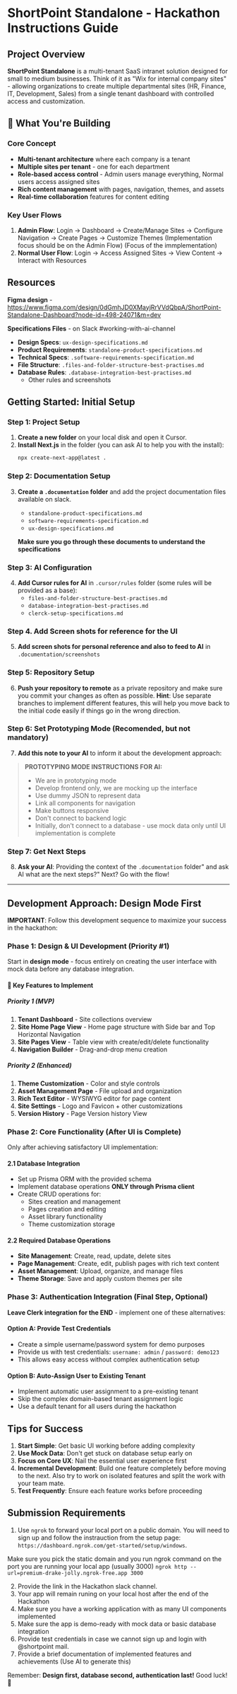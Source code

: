 # ShortPoint Standalone - Hackathon Instructions Guide

## Project Overview

**ShortPoint Standalone** is a multi-tenant SaaS intranet solution designed for small to medium businesses. Think of it as "Wix for internal company sites" - allowing organizations to create multiple departmental sites (HR, Finance, IT, Development, Sales) from a single tenant dashboard with controlled access and customization.

## 🎯 What You're Building

### Core Concept
- **Multi-tenant architecture** where each company is a tenant
- **Multiple sites per tenant** - one for each department
- **Role-based access control** - Admin users manage everything, Normal users access assigned sites
- **Rich content management** with pages, navigation, themes, and assets
- **Real-time collaboration** features for content editing

### Key User Flows
1. **Admin Flow**: Login → Dashboard → Create/Manage Sites → Configure Navigation → Create Pages → Customize Themes (Implementation focus should be on the Admin Flow) (Focus of the immplementation)
2. **Normal User Flow**: Login → Access Assigned Sites → View Content → Interact with Resources

## Resources

**Figma design** - https://www.figma.com/design/0dGmhJD0XMayjRrVVdQbpA/ShortPoint-Standalone-Dashboard?node-id=498-24071&m=dev

**Specifications Files** - on Slack #working-with-ai-channel
- **Design Specs**: `ux-design-specifications.md`
- **Product Requirements**: `standalone-product-specifications.md`
- **Technical Specs**: `.software-requirements-specification.md`
- **File Structure**: `.files-and-folder-structure-best-practises.md`
- **Database Rules**: `.database-integration-best-practises.md`
  + Other rules and screenshots 

## Getting Started: Initial Setup

### Step 1: Project Setup
1. **Create a new folder** on your local disk and open it Cursor.
2. **Install Next.js** in the folder (you can ask AI to help you with the install):
   ```bash
   npx create-next-app@latest .
   ```

### Step 2: Documentation Setup
3. **Create a `.documentation` folder** and add the project documentation files available on slack. 
   - `standalone-product-specifications.md`
   - `software-requirements-specification.md`
   - `ux-design-specifications.md`

   **Make sure you go through these documents to understand the specifications**

### Step 3: AI Configuration
4. **Add Cursor rules for AI** in `.cursor/rules` folder (some rules will be provided as a base):
   - `files-and-folder-structure-best-practises.md`
   - `database-integration-best-practises.md`
   - `clerck-setup-specifications.md`

### Step 4. Add Screen shots for reference for the UI
5. **Add screen shots for personal reference and also to feed to AI** in `.documentation/screenshots`

### Step 5: Repository Setup
6. **Push your repository to remote** as a private repository and make sure you commit your changes as often as possible. 
   **Hint**: Use separate branches to implement different features, this will help you move back to the initial code easily if things go in the wrong direction.

### Step 6: Set Prototyping Mode (Recomended, but not mandatory)
7. **Add this note to your AI** to inform it about the development approach:

> **PROTOTYPING MODE INSTRUCTIONS FOR AI:**
> - We are in prototyping mode
> - Develop frontend only, we are mocking up the interface
> - Use dummy JSON to represent data
> - Link all components for navigation
> - Make buttons responsive
> - Don't connect to backend logic
> - Initially, don't connect to a database - use mock data only until UI implementation is complete

### Step 7: Get Next Steps
8. **Ask your AI**: Providing the context of the `.documentation` folder" and ask AI what are the next steps?" Next? Go with the flow!

--------------------------------

## Development Approach: Design Mode First

**IMPORTANT**: Follow this development sequence to maximize your success in the hackathon:

### Phase 1: Design & UI Development (Priority #1)
Start in **design mode** - focus entirely on creating the user interface with mock data before any database integration.

#### 📝 Key Features to Implement

##### Priority 1 (MVP)
1. **Tenant Dashboard** - Site collections overview
2. **Site Home Page View** - Home page structure with Side bar and Top Horizontal Navigation
3. **Site Pages View** - Table view with create/edit/delete functionality
4. **Navigation Builder** - Drag-and-drop menu creation

##### Priority 2 (Enhanced)
1. **Theme Customization** - Color and style controls
2. **Asset Management Page** - File upload and organization
3. **Rich Text Editor** - WYSIWYG editor for page content
4. **Site Settings** - Logo and Favicon + other customizations
5. **Version History** - Page Version history View

### Phase 2: Core Functionality (After UI is Complete)
Only after achieving satisfactory UI implementation:

#### 2.1 Database Integration
- Set up Prisma ORM with the provided schema
- Implement database operations **ONLY through Prisma client**
- Create CRUD operations for:
  - Sites creation and management
  - Pages creation and editing
  - Asset library functionality
  - Theme customization storage

#### 2.2 Required Database Operations
- **Site Management**: Create, read, update, delete sites
- **Page Management**: Create, edit, publish pages with rich text content
- **Asset Management**: Upload, organize, and manage files
- **Theme Storage**: Save and apply custom themes per site

### Phase 3: Authentication Integration (Final Step, Optional)
**Leave Clerk integration for the END** - implement one of these alternatives:

#### Option A: Provide Test Credentials
- Create a simple username/password system for demo purposes
- Provide us with test credentials: `username: admin` / `password: demo123`
- This allows easy access without complex authentication setup

#### Option B: Auto-Assign User to Existing Tenant
- Implement automatic user assignment to a pre-existing tenant
- Skip the complex domain-based tenant assignment logic
- Use a default tenant for all users during the hackathon

## Tips for Success

1. **Start Simple**: Get basic UI working before adding complexity
2. **Use Mock Data**: Don't get stuck on database setup early on
3. **Focus on Core UX**: Nail the essential user experience first
4. **Incremental Development**: Build one feature completely before moving to the next. Also try to work on isolated features and split the work with your team mate.
5. **Test Frequently**: Ensure each feature works before proceeding


## Submission Requirements

1. Use `ngrok` to forward your local port on a public domain. You will need to sign up and follow the instrauction from the setup page: 
`https://dashboard.ngrok.com/get-started/setup/windows`. 

Make sure you pick the static domain and you run ngrok command on the port you are running your local app (usually 3000)
`ngrok http --url=premium-drake-jolly.ngrok-free.app 3000`


2. Provide the link in the Hackathon slack channel.
3. Your app will remain runing on your local host after the end of the Hackathon
4. Make sure you have a working application with as many UI components implemented
5. Make sure the app is demo-ready with mock data or basic database integration
6. Provide test credentials in case we cannot sign up and login with @shortpoint mail.
7. Provide a brief documentation of implemented features and achievements (Use AI to generate this)

Remember: **Design first, database second, authentication last!** Good luck! 🚀